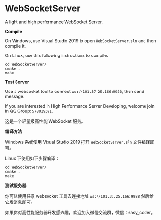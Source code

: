 # WebSocketServer
A light and high performance WebSocket Server.



**Compile**

On Windows, use Visual Studio 2019 to open `WebSocketServer.sln` and then compile it.

On Linux, use this following instructions to compile:

```
cd WebSocketServer/
cmake .
make
```



**Test Server**

Use a websocket tool to connect `ws://101.37.25.166:9988`, then send message.



If you are interested in High Performance Server Developing, welcome join in QQ Group: `578019391`.



这是一个轻量级高性能 WebSocket 服务。

**编译方法**

Windows 系统使用 Visual Studio 2019 打开 `WebSocketServer.sln` 文件编译即可。

Linux 下使用如下步骤编译：

```
cd WebSocketServer/
cmake .
make
```



**测试服务器**

你可以使用任意 websocket 工具去连接地址 `ws://101.37.25.166:9988` 然后给它发消息即可。



如果你对高性能服务器开发感兴趣，欢迎加入微信交流群，微信：easy_coder。
